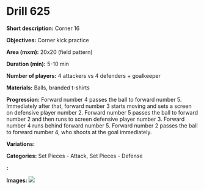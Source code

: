# Drill 625

**Short description:**
Corner 16

**Objectives:**
Corner kick practice

**Area (mxm):**
20x20 (field pattern)

**Duration (min):**
5-10 min

**Number of players:**
4 attackers vs 4 defenders + goalkeeper

**Materials:**
Balls, branded t-shirts

**Progression:**
Forward number 4 passes the ball to forward number 5. Immediately after that, forward number 3 starts moving and sets a screen on defensive player number 2. Forward number 5 passes the ball to forward number 2 and then runs to screen defensive player number 3. Forward number 4 runs behind forward number 5. Forward number 2 passes the ball to forward number 4, who shoots at the goal immediately.

**Variations:**


**Categories:**
Set Pieces - Attack, Set Pieces - Defense

**:**


**Images:**
![](https://www.coachingfutsal.com/\images\3851a6564ecca8272014bc7836881712658fb197475b5765ccaf6ef39ec8dc64e064b66ff6d2080918af8781e1cedde382f8d4fd7b92a619ce848d8b8898c66e4ea5b5629077b.jpg)

